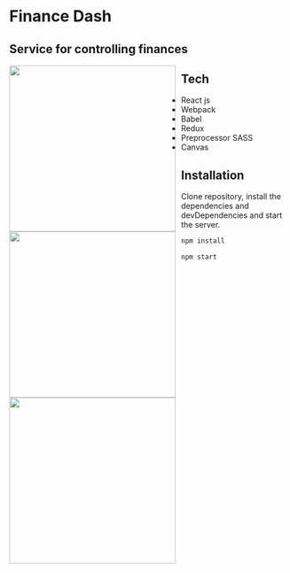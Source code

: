 # Finance Dash
## Service for controlling finances

<img src="http://pzmskh47.beget.tech/imagesProj/screenshoot1" style="float: left; margin-right: 10px" width="300px"/>
<img src="http://pzmskh47.beget.tech/imagesProj/screenshoot2" style="float: left; margin-right: 10px" width="300px"/>
<img src="http://pzmskh47.beget.tech/imagesProj/screenshoot3" style="float: left;" width="300px"/>

## Tech

- React js
- Webpack
- Babel
- Redux
- Preprocessor SASS
- Canvas

## Installation

Clone repository, install the dependencies and devDependencies and start the server.

```sh
npm install
```

```sh
npm start
```

